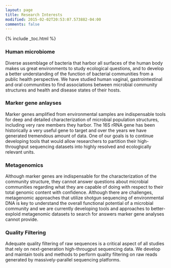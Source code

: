 ```yaml
---
layout: page
title: Research Interests
modified: 2015-02-02T20:53:07.573882-04:00
comments: false
---
```


{% include _toc.html %}

### Human microbiome

Diverse assemblage of bacteria that harbor all surfaces of the human body makes us great environments to study ecological questions, and to develop a better understanding of the function of bacterial communities from a public health perspective. We have studied human vaginal, gastrointestinal and oral communities to find associations between microbial community structures and health and disease states of their hosts.

### Marker gene anlayses

Marker genes amplified from environmental samples are indispensable tools for deep and detailed characterization of microbial population structures, including very rare members they harbor. The 16S rRNA gene has been historically a very useful gene to target and over the years we have generated tremendous amount of data. One of our goals is to continue developing tools that would allow researchers to partition their high-throughput sequencing datasets into highly resolved and ecologically relevant units.

### Metagenomics

Although marker genes are indispensable for the characterization of the community structure, they cannot answer questions about microbial communities regarding what they are capable of doing with respect to their total genomic content with confidence. Although there are challenges, metagenomic approaches that utilize shotgun sequencing of environmental DNA is key to understand the overall functional potential of a microbial community and we are currently developing tools and approaches to better-exploid metagenomic datasets to search for answers marker gene analyses cannot provide.

### Quality Filtering

Adequate quality filtering of raw sequences is a critical aspect of all studies that rely on next-generation high-througput sequencing data. We develop and maintain tools and methods to perform quality filtering on raw reads generated by massively-parallel sequencing platforms.
